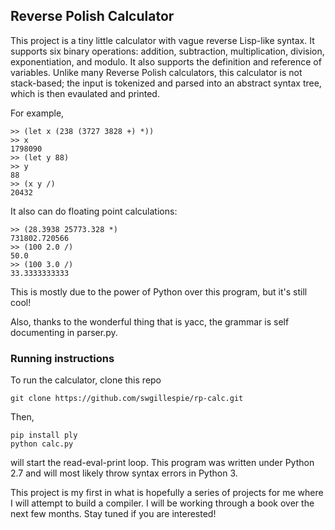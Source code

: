 ## Reverse Polish Calculator

This project is a tiny little calculator with vague reverse Lisp-like syntax. It supports six binary operations: addition, subtraction, multiplication, division,
exponentiation, and modulo. It also supports the definition and reference of variables. Unlike many Reverse Polish calculators, this calculator is not stack-based; the input is tokenized and parsed into an abstract
syntax tree, which is then evaulated and printed.

For example,
```
>> (let x (238 (3727 3828 +) *))
>> x
1798090
>> (let y 88)
>> y
88
>> (x y /)
20432
```

It also can do floating point calculations:
```
>> (28.3938 25773.328 *)
731802.720566
>> (100 2.0 /)
50.0
>> (100 3.0 /)
33.3333333333
```
This is mostly due to the power of Python over this program, but it's still cool!

Also, thanks to the wonderful thing that is yacc, the grammar is self documenting in parser.py.

### Running instructions
To run the calculator, clone this repo
```
git clone https://github.com/swgillespie/rp-calc.git
```
Then, 
```
pip install ply
python calc.py
```
will start the read-eval-print loop. This program was written under Python 2.7 and will most likely
throw syntax errors in Python 3.

This project is my first in what is hopefully a series of projects for me where I will attempt to build a compiler.
I will be working through a book over the next few months. Stay tuned if you are interested!